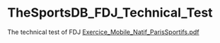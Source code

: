 # TheSportsDB_FDJ_Technical_Test
The technical test of FDJ
[Exercice_Mobile_Natif_ParisSportifs.pdf](https://github.com/BENABDESSALEM/TheSportsDB_FDJ_Technical_Test/files/10369256/Exercice_Mobile_Natif_ParisSportifs.pdf)
